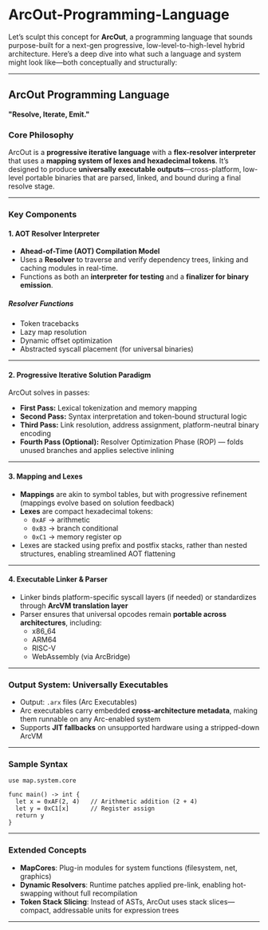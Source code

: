 # ArcOut-Programming-Language

Let’s sculpt this concept for **ArcOut**, a programming language that sounds purpose-built for a next-gen progressive, low-level-to-high-level hybrid architecture. Here’s a deep dive into what such a language and system might look like—both conceptually and structurally:

---

## **ArcOut Programming Language**  
**"Resolve, Iterate, Emit."**

### **Core Philosophy**
ArcOut is a **progressive iterative language** with a **flex-resolver interpreter** that uses a **mapping system of lexes and hexadecimal tokens**. It’s designed to produce **universally executable outputs**—cross-platform, low-level portable binaries that are parsed, linked, and bound during a final resolve stage.

---

### **Key Components**

#### **1. AOT Resolver Interpreter**
- **Ahead-of-Time (AOT) Compilation Model**
- Uses a **Resolver** to traverse and verify dependency trees, linking and caching modules in real-time.
- Functions as both an **interpreter for testing** and a **finalizer for binary emission**.

##### **Resolver Functions**
- Token tracebacks
- Lazy map resolution
- Dynamic offset optimization
- Abstracted syscall placement (for universal binaries)

---

#### **2. Progressive Iterative Solution Paradigm**
ArcOut solves in passes:
- **First Pass:** Lexical tokenization and memory mapping
- **Second Pass:** Syntax interpretation and token-bound structural logic
- **Third Pass:** Link resolution, address assignment, platform-neutral binary encoding
- **Fourth Pass (Optional):** Resolver Optimization Phase (ROP) — folds unused branches and applies selective inlining

---

#### **3. Mapping and Lexes**
- **Mappings** are akin to symbol tables, but with progressive refinement (mappings evolve based on solution feedback)
- **Lexes** are compact hexadecimal tokens:
    - `0xAF` → arithmetic
    - `0xB3` → branch conditional
    - `0xC1` → memory register op
- Lexes are stacked using prefix and postfix stacks, rather than nested structures, enabling streamlined AOT flattening

---

#### **4. Executable Linker & Parser**
- Linker binds platform-specific syscall layers (if needed) or standardizes through **ArcVM translation layer**
- Parser ensures that universal opcodes remain **portable across architectures**, including:
    - x86_64
    - ARM64
    - RISC-V
    - WebAssembly (via ArcBridge)

---

### **Output System: Universally Executables**
- Output: `.arx` files (Arc Executables)
- Arc executables carry embedded **cross-architecture metadata**, making them runnable on any Arc-enabled system
- Supports **JIT fallbacks** on unsupported hardware using a stripped-down ArcVM

---

### **Sample Syntax**

```arc
use map.system.core

func main() -> int {
  let x = 0xAF(2, 4)   // Arithmetic addition (2 + 4)
  let y = 0xC1[x]      // Register assign
  return y
}
```

---

### **Extended Concepts**
- **MapCores**: Plug-in modules for system functions (filesystem, net, graphics)
- **Dynamic Resolvers**: Runtime patches applied pre-link, enabling hot-swapping without full recompilation
- **Token Stack Slicing**: Instead of ASTs, ArcOut uses stack slices—compact, addressable units for expression trees

---

